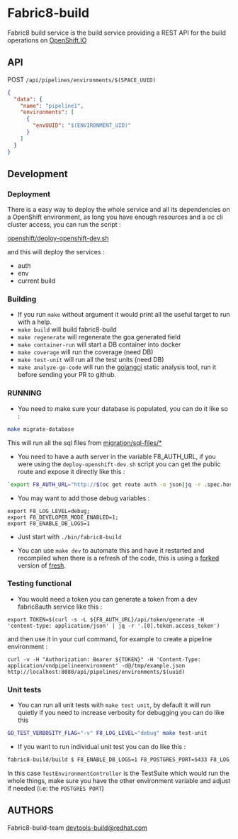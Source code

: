 Fabric8-build
=============

Fabric8 build service is the build service providing a REST API for the build operations on [OpenShift.IO](https://openshift.io)

API
---

POST `/api/pipelines/environments/$(SPACE_UUID)`

```json
{
  "data": {
    "name": "pipeline1",
    "environments": [
      {
        "envUUID": "$(ENVIRONMENT_UID)"
      }
    ]
  }
}
```

Development
-----------

### Deployment

There is a easy way to deploy the whole service and all its dependencies on a OpenShift environment, as long you have enough resources and a oc cli cluster access, you can run the script :

[openshift/deploy-openshift-dev.sh](openshift/deploy-openshift-dev.sh)

and this will deploy the services :

* auth
* env
* current build

### Building

* If you run `make` without argument it would print all the useful target to run with a help.
* `make build` will build fabric8-build
* `make regenerate` will regenerate the goa generated field
* `make container-run` will start a DB container into docker
* `make coverage` will run the coverage (need DB)
* `make test-unit` will run all the test units  (need DB)
* `make analyze-go-code` will run the [golangci](https://github.com/golangci/golangci-lint) static analysis tool, run it before sending your PR to github.

### RUNNING

* You need to make sure your database is populated, you can do it like so :

```bash
make migrate-database
```

This will run all the sql files from [migration/sql-files/*](migration/sql-files/)

* You need to have a auth server in the variable F8_AUTH_URL, if you were using the `deploy-openshift-dev.sh` script you can get the public route and expose it directly like this :

```bash
`export F8_AUTH_URL="http://$(oc get route auth -o json|jq -r .spec.host)"`
```

* You may want to add those debug variables :

```shell
export F8_LOG_LEVEL=debug;
export F8_DEVELOPER_MODE_ENABLED=1;
export F8_ENABLE_DB_LOGS=1
```

* Just start with `./bin/fabric8-build`

* You can use `make dev` to automate this and have it restarted and recompiled when there is a refresh of the code, this is using a [forked](https://github.com/chmouel/fresh/) version of [fresh](https://github.com/pilu/fresh/).

### Testing functional

* You would need a token you can generate a token from a dev fabric8auth service like this :

```shell
export TOKEN=$(curl -s -L ${F8_AUTH_URL}/api/token/generate -H 'content-type: application/json' | jq -r '.[0].token.access_token')
```

and then use it in your curl command, for example to create a pipeline environment :

```shell
curl -v -H "Authorization: Bearer ${TOKEN}" -H 'Content-Type: application/vndpipelineenvironment' -d@/tmp/example.json http://localhost:8080/api/pipelines/environments/$(uuid)
```

### Unit tests

* You can run all unit tests with `make test unit`, by default it will run quietly if you need to increase verbosity for debugging you can do like this

```bash
GO_TEST_VERBOSITY_FLAG="-v" F8_LOG_LEVEL="debug" make test-unit
```

* If you want to run individual unit test you can do like this :

```bash
fabric8-build/build $ F8_ENABLE_DB_LOGS=1 F8_POSTGRES_PORT=5433 F8_LOG_LEVEL=1 F8_DEVELOPER_MODE_ENABLED=1 F8_RESOURCE_DATABASE=1 F8_RESOURCE_UNIT_TEST=1 go test -v -run TestEnvironmentController
```

In this case `TestEnvironmentController` is the TestSuite which would run the whole things, make sure you have the other environment variable and adjust if needed (i.e: the `POSTGRES PORT`)

AUTHORS
-------

Fabric8-build-team <devtools-build@redhat.com>
